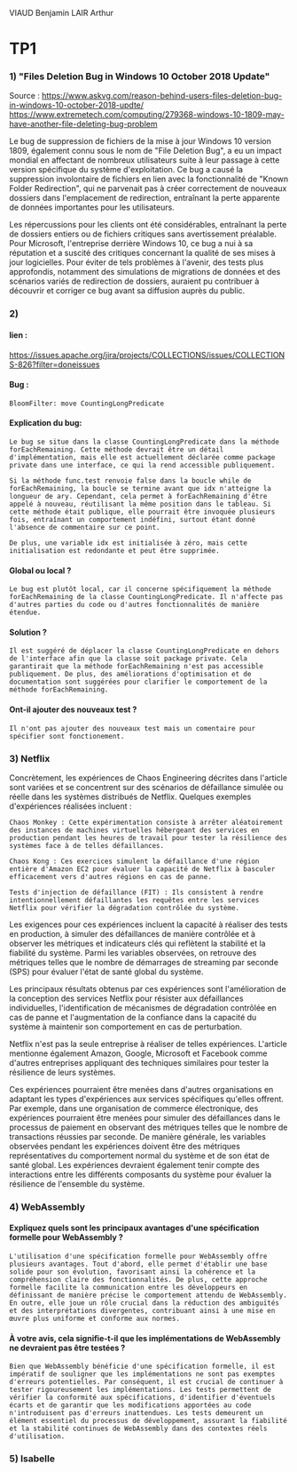 VIAUD Benjamin
LAIR Arthur

# TP1

### 1) "Files Deletion Bug in Windows 10 October 2018 Update"

Source : https://www.askvg.com/reason-behind-users-files-deletion-bug-in-windows-10-october-2018-updte/
https://www.extremetech.com/computing/279368-windows-10-1809-may-have-another-file-deleting-bug-problem

Le bug de suppression de fichiers de la mise à jour Windows 10 version 1809, également connu sous le nom de "File Deletion Bug", a eu un impact mondial en affectant de nombreux utilisateurs suite à leur passage à cette version spécifique du système d'exploitation. Ce bug a causé la suppression involontaire de fichiers en lien avec la fonctionnalité de "Known Folder Redirection", qui ne parvenait pas à créer correctement de nouveaux dossiers dans l'emplacement de redirection, entraînant la perte apparente de données importantes pour les utilisateurs.

Les répercussions pour les clients ont été considérables, entraînant la perte de dossiers entiers ou de fichiers critiques sans avertissement préalable. Pour Microsoft, l'entreprise derrière Windows 10, ce bug a nui à sa réputation et a suscité des critiques concernant la qualité de ses mises à jour logicielles. Pour éviter de tels problèmes à l'avenir, des tests plus approfondis, notamment des simulations de migrations de données et des scénarios variés de redirection de dossiers, auraient pu contribuer à découvrir et corriger ce bug avant sa diffusion auprès du public.

### 2)

#### lien : 
https://issues.apache.org/jira/projects/COLLECTIONS/issues/COLLECTIONS-826?filter=doneissues
    
#### Bug :
    BloomFilter: move CountingLongPredicate

#### Explication du bug:

    Le bug se situe dans la classe CountingLongPredicate dans la méthode forEachRemaining. Cette méthode devrait être un détail d'implémentation, mais elle est actuellement déclarée comme package private dans une interface, ce qui la rend accessible publiquement.

    Si la méthode func.test renvoie false dans la boucle while de forEachRemaining, la boucle se termine avant que idx n'atteigne la longueur de ary. Cependant, cela permet à forEachRemaining d'être appelé à nouveau, réutilisant la même position dans le tableau. Si cette méthode était publique, elle pourrait être invoquée plusieurs fois, entraînant un comportement indéfini, surtout étant donné l'absence de commentaire sur ce point.

    De plus, une variable idx est initialisée à zéro, mais cette initialisation est redondante et peut être supprimée.
    
#### Global ou local ?

    Le bug est plutôt local, car il concerne spécifiquement la méthode forEachRemaining de la classe CountingLongPredicate. Il n'affecte pas d'autres parties du code ou d'autres fonctionnalités de manière étendue.


#### Solution ?

    Il est suggéré de déplacer la classe CountingLongPredicate en dehors de l'interface afin que la classe soit package private. Cela garantirait que la méthode forEachRemaining n'est pas accessible publiquement. De plus, des améliorations d'optimisation et de documentation sont suggérées pour clarifier le comportement de la méthode forEachRemaining.


#### Ont-il ajouter des nouveaux test ?
    
    Il n'ont pas ajouter des nouveaux test mais un comentaire pour spécifier sont fonctionement.


### 3) Netflix

Concrètement, les expériences de Chaos Engineering décrites dans l'article sont variées et se concentrent sur des scénarios de défaillance simulée ou réelle dans les systèmes distribués de Netflix. Quelques exemples d'expériences réalisées incluent :

    Chaos Monkey : Cette expérimentation consiste à arrêter aléatoirement des instances de machines virtuelles hébergeant des services en production pendant les heures de travail pour tester la résilience des systèmes face à de telles défaillances.

    Chaos Kong : Ces exercices simulent la défaillance d'une région entière d'Amazon EC2 pour évaluer la capacité de Netflix à basculer efficacement vers d'autres régions en cas de panne.

    Tests d'injection de défaillance (FIT) : Ils consistent à rendre intentionnellement défaillantes les requêtes entre les services Netflix pour vérifier la dégradation contrôlée du système.

Les exigences pour ces expériences incluent la capacité à réaliser des tests en production, à simuler des défaillances de manière contrôlée et à observer les métriques et indicateurs clés qui reflètent la stabilité et la fiabilité du système. Parmi les variables observées, on retrouve des métriques telles que le nombre de démarrages de streaming par seconde (SPS) pour évaluer l'état de santé global du système.

Les principaux résultats obtenus par ces expériences sont l'amélioration de la conception des services Netflix pour résister aux défaillances individuelles, l'identification de mécanismes de dégradation contrôlée en cas de panne et l'augmentation de la confiance dans la capacité du système à maintenir son comportement en cas de perturbation.

Netflix n'est pas la seule entreprise à réaliser de telles expériences. L'article mentionne également Amazon, Google, Microsoft et Facebook comme d'autres entreprises appliquant des techniques similaires pour tester la résilience de leurs systèmes.

Ces expériences pourraient être menées dans d'autres organisations en adaptant les types d'expériences aux services spécifiques qu'elles offrent. Par exemple, dans une organisation de commerce électronique, des expériences pourraient être menées pour simuler des défaillances dans le processus de paiement en observant des métriques telles que le nombre de transactions réussies par seconde. De manière générale, les variables observées pendant les expériences doivent être des métriques représentatives du comportement normal du système et de son état de santé global. Les expériences devraient également tenir compte des interactions entre les différents composants du système pour évaluer la résilience de l'ensemble du système.

### 4) WebAssembly

#### Expliquez quels sont les principaux avantages d'une spécification formelle pour WebAssembly ?
    L'utilisation d'une spécification formelle pour WebAssembly offre plusieurs avantages. Tout d'abord, elle permet d'établir une base solide pour son évolution, favorisant ainsi la cohérence et la compréhension claire des fonctionnalités. De plus, cette approche formelle facilite la communication entre les développeurs en définissant de manière précise le comportement attendu de WebAssembly. En outre, elle joue un rôle crucial dans la réduction des ambiguïtés et des interprétations divergentes, contribuant ainsi à une mise en œuvre plus uniforme et conforme aux normes.

#### À votre avis, cela signifie-t-il que les implémentations de WebAssembly ne devraient pas être testées ?
    Bien que WebAssembly bénéficie d'une spécification formelle, il est impératif de souligner que les implémentations ne sont pas exemptes d'erreurs potentielles. Par conséquent, il est crucial de continuer à tester rigoureusement les implémentations. Les tests permettent de vérifier la conformité aux spécifications, d'identifier d'éventuels écarts et de garantir que les modifications apportées au code n'introduisent pas d'erreurs inattendues. Les tests demeurent un élément essentiel du processus de développement, assurant la fiabilité et la stabilité continues de WebAssembly dans des contextes réels d'utilisation.

### 5) Isabelle


